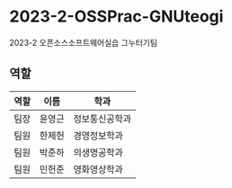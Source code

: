 # 2023-2-OSSPrac-GNUteogi
2023-2 오픈소스소프트웨어실습 그누터기팀


## 역할
| 역할 | 이름  | 학과 |
|---- | ---- | --------- |
| 팀장 | 윤영근 | 정보통신공학과 |
| 팀원 | 한제헌 | 경영정보학과 |
| 팀원 | 박준하 | 의생명공학과 |
| 팀원 | 민헌준 | 영화영상학과 |


